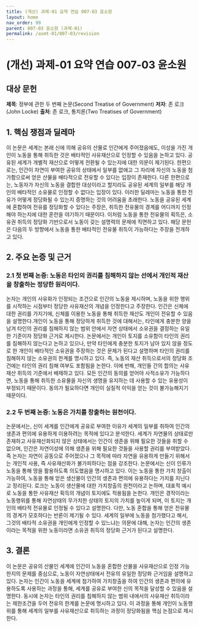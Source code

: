 ```yaml
---
title: (개선) 과제-01 요약 연습 007-03 윤소원
layout: home
nav_order: 99
parent: 007-03 윤소원 (과제-01)
permalink: /asmt-01/007-03/revision
---
```


# (개선) 과제-01 요약 연습 007-03 윤소원 


## 대상 문헌
**제목**: 정부에 관한 두 번째 논문(Second Treatise of Government)
**저자**: 존 로크(John Locke)
**출처**: 존 로크, 통치론(Two Treatises of Government)

## 1. 핵심 쟁점과 딜레마  
이 논문은 세계는 본래 신에 의해 공유의 산물로 인간에게 주어졌음에도, 이성을 가진 개인이 노동을 통해 취득한 것은 배타적인 사유재산으로 인정할 수 있음을 논하고 있다. 공유된 세계가 개별적 재산으로 어떻게 전환될 수 있는지에 대한 의문이 제기된다. 한편으로는, 인간이 자연이 부여한 공유의 상태에서 일부를 없애고 그 자리에 자신의 노동을 첨가함으로써 얻은 산물을 배타적으로 전유할 수 있다는 입장이 존재한다. 다른 한편으로는, 노동자가 자신의 노동을 결합한 대상이라고 할지라도 공유된 세계의 일부를 해당 개인의 배타적인 소유물로 인정할 수 없다는 입장이 있다. 이러한 딜레마는 노동을 통한 전유가 어떻게 정당화될 수 있는지 증명하는 것의 어려움을 초래한다. 노동을 공유된 세계에 혼합하여 전유를 정당화할 수 있다는 주장은, 취득한 전유물의 경계를 어디까지 인정해야 하는지에 대한 혼란을 야기하기 때문이다. 이처럼 노동을 통한 전유물의 획득은, 소유권 취득의 정당화 기반으로서 노동이 갖는 설명력의 문제에 직면하고 있다. 해당 문헌은 다음의 두 방향에서 노동을 통한 배타적인 전유물 취득이 가능하다는 주장을 전개하고 있다. 


## 2. 주요 논증 및 근거  

### 2.1 첫 번째 논증: 노동은 타인의 권리를 침해하지 않는 선에서 개인적 재산을 창출하는 정당한 원리이다.
논자는 개인의 사유화가 인정되는 조건으로 인간의 노동을 제시하며, 노동을 위한 행위를 시작하는 시점부터 정당한 사유재산의 개념을 인정한다고 주장한다. 인간은 신체에 대한 권리를 가지기에, 신체를 이용한 노동을 통해 취득한 재산도 개인이 전유할 수 있음을 설명한다.개인이 노동을 통해 정당하게 취득한 것에 대해서는, 타인에게 충분한 양을 남겨 타인의 권리를 침해하지 않는 범위 안에서 자연 상태에서 소유권을 결정하는 유일한 기준이자 정당화 근거로 제시한다. 논문에서는 개인이 토지를 소유함이 타인의 권리를 침해하지 않는다고 논하고 있으나, 만약 타인에게 충분한 토지가 남아 있지 않을 정도로 한 개인이 배타적인 소유권을 주장하는 것은 문제가 된다고 설명하며 타인의 권리를 침해하지 않는 소유권의 한계를 명시하고 있다. 즉, 노동의 재산 취득으로서의 정당화 조건에는 타인의 권리 침해 여부도 포함됨을 논한다. 
이에 반해, 개인들 간의 합의는 사유재산 취득의 기준에서 배제하고 있다. 모든 인간의 동의를 얻어야 사적소유가 가능하다면, 노동을 통해 취득한 소유물을 자신의 생명을 유지하는 데 사용할 수 있는 유용성이 부정되기 때문이다. 동의가 필요하다면 개인이 실질적 이익을 얻는 것이 불가능해지기 때문이다. 

### 2.2 두 번째 논증: 노동은 가치를 창출하는 원천이다.
논문에서는, 신이 세계를 인간에게 공유로 부여한 이유가 세계의 일부를 취하여 인간의 생존과 편의에 유용하게 이용하려는 목적에 있다고 분석한다. 세계가 자연물의 상태로만 존재하고 사유재산화되지 않은 상태에서는 인간이 생존을 위해 필요한 것들을 취할 수 없으며, 인간은 자연이성에 의해 생존을 위해 필요한 것들을 사용할 권리를 부여받았다. 즉 논자는 자연이 공동으로 주어졌으나 그 목적에 따라 자연을 유용하게 만들기 위해서는 개인적 사용, 즉 사유재산화가 불가피하다는 점을 강조한다. 논문에서는 신이 인류가 노동을 통해 땅을 활용하도록 의도했음을 명시하고 있다. 이는 노동을 통한 가치 창출이 가능하여, 노동을 통해 얻은 생산물이 인간의 생존과 편의에 유용하다는 가치를 지닌다고 정리된다. 
로크는 노동이 생산물에 대한 가치창출의 원천이라고 논하며, 대표적 예시로 노동을 통한 사유재산 획득의 개념이 토지에도 적용됨을 논한다. 개인은 경작이라는 노동행위를 통해 자연상태의 무가치한 상태의 토지의 가치를 높이게 되며, 이 토지는 개인의 배타적 전유물로 인정될 수 있다고 설명한다. 다만, 노동 혼합을 통해 얻은 전유물의 경계가 모호하다는 반론이 제기될 수 있다. 세계의 일부에 노동을 첨가했다고 해서, 그것의 배타적 소유권을 개인에게 인정할 수 있느냐는 의문에 대해, 논자는 인간의 생존이라는 목적을 위한 노동이라면 소유권 취득의 정당화 근거가 된다고 설명한다.

## 3. 결론  
이 논문은 공유의 산물인 세계에 인간이 노동을 혼합한 산물을 사유재산으로 인정 가능한지의 문제를 중심으로, 노동이 자연상태에서 전유의 유일한 정당화 근거임을 설명하고 있다. 논자는 인간이 노동을 세계에 첨가하여 가치창출을 하여 인간의 생존과 편의에 유용하도록 사용하는 과정을 통해, 세계를 공유로 부여한 신의 목적을 달성할 수 있음을 설명한다. 동시에 논자는 타인의 권리를 침해하지 않는 범위 내에서의 사유재산 취득이라는 제한조건을 두어 전유의 한계를 논문에 명시하고 있다. 이 과정을 통해 개인이 노동행위를 통해 세계의 일부를 사유재산으로 취득하는 과정이 정당화됨을 핵심 논점으로 제시한다. 

